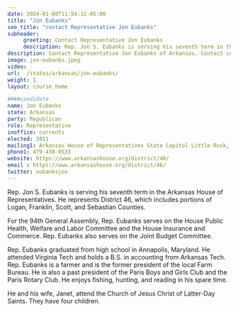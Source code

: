 ```yaml
---
date: 2024-01-08T11:54:12-05:00
title: "Jon Eubanks"
seo_title: "contact Representative Jon Eubanks"
subheader:
     greeting: Contact Representative Jon Eubanks
     description: Rep. Jon S. Eubanks is serving his seventh term in the Arkansas House of Representatives. He represents District 46, which includes portions of Logan, Franklin, Scott, and Sebastian Counties. For the 94th General Assembly, Rep. Eubanks serves on the House Public Health, Welfare and Labor Committee and the House Insurance and Commerce.
description: Contact Representative Jon Eubanks of Arkansas. Contact information for Jon Eubanks includes email address, phone number, and mailing address.
image: jon-eubanks.jpeg
video:
url:  /states/arkansas/jon-eubanks/
weight: 1
layout: course_home

####candidate
name: Jon Eubanks
state: Arkansas
party: Republican
role: Representative
inoffice: currents
elected: 2011
mailing1: Arkansas House of Representatives State Capitol Little Rock, AR 72201
phone1: 479-438-0533
website: https://www.arkansashouse.org/district/46/
email : https://www.arkansashouse.org/district/46/
twitter: eubanksjon
---
```


Rep. Jon S. Eubanks is serving his seventh term in the Arkansas House of Representatives. He represents District 46, which includes portions of Logan, Franklin, Scott, and Sebastian Counties.

For the 94th General Assembly, Rep. Eubanks serves on the House Public Health, Welfare and Labor Committee and the House Insurance and Commerce. Rep. Eubanks also serves on the Joint Budget Committee.

Rep. Eubanks graduated from high school in Annapolis, Maryland. He attended Virginia Tech and holds a B.S. in accounting from Arkansas Tech.  Rep. Eubanks is a farmer and is the former president of the local Farm Bureau. He is also a past president of the Paris Boys and Girls Club and the Paris Rotary Club.  He enjoys fishing, hunting, and reading in his spare time.  

He and his wife, Janet, attend the Church of Jesus Christ of Latter-Day Saints.  They have four children.
